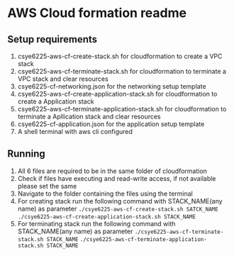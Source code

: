 # AWS Cloud formation readme

## Setup requirements
1. csye6225-aws-cf-create-stack.sh for cloudformation to create a VPC stack
2. csye6225-aws-cf-terminate-stack.sh for cloudformation to terminate a VPC stack and clear resources
3. csye6225-cf-networking.json for the networking setup template
4. csye6225-aws-cf-create-application-stack.sh for cloudformation to create a Application stack
5. csye6225-aws-cf-terminate-application-stack.sh for cloudformation to terminate a Apllication stack and clear resources
6. csye6225-cf-application.json for the application setup template
7. A shell terminal with aws cli configured

## Running 
1. All 6 files are required to be in the same folder of cloudformation
2. Check if files have executing and read-write access, if not available please set the same
3. Navigate to the folder containing the files using the terminal
4. For creating stack run the following command with STACK_NAME(any name) as parameter 
   `./csye6225-aws-cf-create-stack.sh SATCK_NAME` 
   `./csye6225-aws-cf-create-application-stack.sh STACK_NAME` 
5. For terminating stack run the following command with STACK_NAME(any name) as parameter 
   `./csye6225-aws-cf-terminate-stack.sh STACK_NAME`
   `./csye6225-aws-cf-terminate-application-stack.sh STACK_NAME`